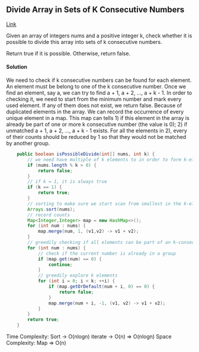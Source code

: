 ## Divide Array in Sets of K Consecutive Numbers

[Link](https://leetcode.com/problems/divide-array-in-sets-of-k-consecutive-numbers/)

Given an array of integers nums and a positive integer k, check whether it is possible to divide this array into sets of k consecutive numbers.

Return true if it is possible. Otherwise, return false.

#### Solution

 We need to check if k consecutive numbers can be found for each element. An element must be belong to one of the k consecutive number. Once we find an element, say a, we can try to find a + 1, a + 2, ..., a + k - 1. In order to checking it, we need to start from the minimum number and mark every used element. If any of them does not exist, we return false. Because of duplicated elements in the array. We can record the occurrence of every unique element in a map. This map can tells 1) if this element in the array is already be part of one or more k consecutive number (the value is 0); 2) if unmatched  a + 1, a + 2, ..., a + k - 1 exists. For all the elements in 2), every of their counts should be reduced by 1 so that they would not be matched by another group.

```java
    public boolean isPossibleDivide(int[] nums, int k) {
        // we need have multiple of k elements to in order to form k-element groups
        if (nums.length % k > 0) {
            return false;
        }
        // if k = 1, it is always true
        if (k == 1) {
            return true;
        }
        // sorting to make sure we start scan from smallest in the k-element group
        Arrays.sort(nums);
        // record counts
        Map<Integer,Integer> map = new HashMap<>();
        for (int num : nums) {
            map.merge(num, 1, (v1,v2) -> v1 + v2);
        }
        // greedily checking if all elements can be part of an k-consecutive-number group
        for (int num : nums) {
            // check if the current number is already in a group
            if (map.get(num) == 0) {
                continue;
            }
            // greedily explore k elements
            for (int i = 0; i < k; ++i) {
                if (map.getOrDefault(num + i, 0) == 0) {
                    return false;
                }
                map.merge(num + i, -1, (v1, v2) -> v1 + v2);
            }
        }
        return true;
    }
```
Time Complexity: Sort -> O(nlogn) iterate -> O(n) => O(nlogn)
Space Complexity: Map => O(n)